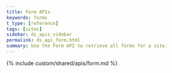 ```yaml
---
title: Form APIs
keywords: forms
t_type: [reference]
tags: [sites]
sidebar: ds_apis_sidebar
permalink: ds_api_form.html
summary: Use the Form API to retrieve all forms for a site.
---
```

{% include custom/shared/apis/form.md %}
